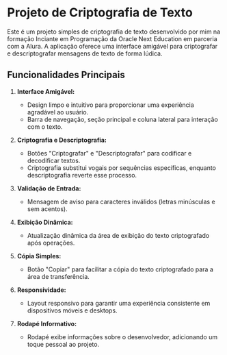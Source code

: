
# Projeto de Criptografia de Texto

Este é um projeto simples de criptografia de texto desenvolvido por mim na formação Inciante em Programação da Oracle Next Education em parceria com a Alura. A aplicação oferece uma interface amigável para criptografar e descriptografar mensagens de texto de forma lúdica.

## Funcionalidades Principais

1. **Interface Amigável:**
   - Design limpo e intuitivo para proporcionar uma experiência agradável ao usuário.
   - Barra de navegação, seção principal e coluna lateral para interação com o texto.

2. **Criptografia e Descriptografia:**
   - Botões "Criptografar" e "Descriptografar" para codificar e decodificar textos.
   - Criptografia substitui vogais por sequências específicas, enquanto descriptografia reverte esse processo.

3. **Validação de Entrada:**
   - Mensagem de aviso para caracteres inválidos (letras minúsculas e sem acentos).

4. **Exibição Dinâmica:**
   - Atualização dinâmica da área de exibição do texto criptografado após operações.

5. **Cópia Simples:**
   - Botão "Copiar" para facilitar a cópia do texto criptografado para a área de transferência.

6. **Responsividade:**
   - Layout responsivo para garantir uma experiência consistente em dispositivos móveis e desktops.

7. **Rodapé Informativo:**
   - Rodapé exibe informações sobre o desenvolvedor, adicionando um toque pessoal ao projeto.
